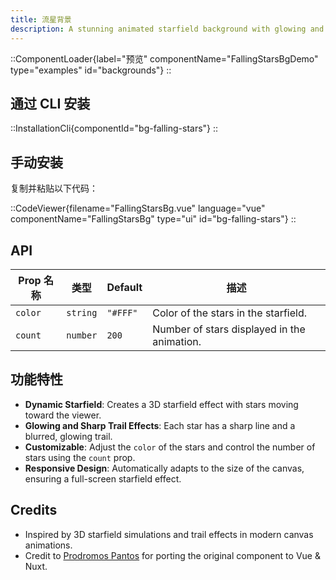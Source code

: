 ```yaml
---
title: 流星背景
description: A stunning animated starfield background with glowing and sharp trail effects.
---
```


::ComponentLoader{label="预览" componentName="FallingStarsBgDemo" type="examples" id="backgrounds"}
::

## 通过 CLI 安装

::InstallationCli{componentId="bg-falling-stars"}
::

## 手动安装

复制并粘贴以下代码：

::CodeViewer{filename="FallingStarsBg.vue" language="vue" componentName="FallingStarsBg" type="ui" id="bg-falling-stars"}
::

## API

| Prop 名称 | 类型     | Default  | 描述                                        |
| --------- | -------- | -------- | ------------------------------------------- |
| `color`   | `string` | `"#FFF"` | Color of the stars in the starfield.        |
| `count`   | `number` | `200`    | Number of stars displayed in the animation. |

## 功能特性

- **Dynamic Starfield**: Creates a 3D starfield effect with stars moving toward the viewer.
- **Glowing and Sharp Trail Effects**: Each star has a sharp line and a blurred, glowing trail.
- **Customizable**: Adjust the `color` of the stars and control the number of stars using the `count` prop.
- **Responsive Design**: Automatically adapts to the size of the canvas, ensuring a full-screen starfield effect.

## Credits

- Inspired by 3D starfield simulations and trail effects in modern canvas animations.
- Credit to [Prodromos Pantos](https://github.com/prpanto) for porting the original component to Vue & Nuxt.

